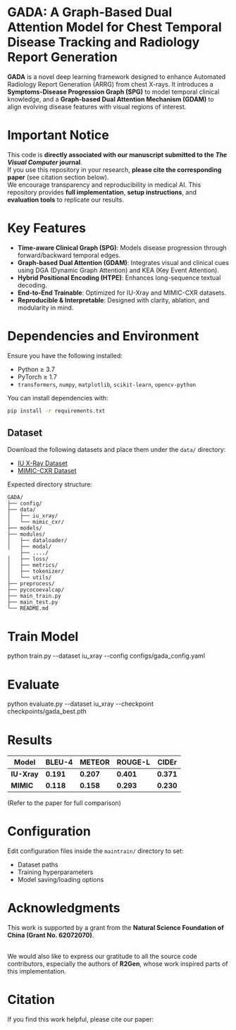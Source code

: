 # GADA: A Graph-Based Dual Attention Model for Chest Temporal Disease Tracking and Radiology Report Generation

**GADA** is a novel deep learning framework designed to enhance Automated Radiology Report Generation (ARRG) from chest X-rays. It introduces a **Symptoms-Disease Progression Graph (SPG)** to model temporal clinical knowledge, and a **Graph-based Dual Attention Mechanism (GDAM)** to align evolving disease features with visual regions of interest.



#  Important Notice

 This code is **directly associated with our manuscript submitted to the _The Visual Computer_ journal**.  
If you use this repository in your research, **please cite the corresponding paper** (see citation section below).  
We encourage transparency and reproducibility in medical AI. This repository provides **full implementation**, **setup instructions**, and **evaluation tools** to replicate our results.



#  Key Features

- **Time-aware Clinical Graph (SPG)**: Models disease progression through forward/backward temporal edges.
- **Graph-based Dual Attention (GDAM)**: Integrates visual and clinical cues using DGA (Dynamic Graph Attention) and KEA (Key Event Attention).
- **Hybrid Positional Encoding (HTPE)**: Enhances long-sequence textual decoding.
- **End-to-End Trainable**: Optimized for IU-Xray and MIMIC-CXR datasets.
- **Reproducible & Interpretable**: Designed with clarity, ablation, and modularity in mind.



#  Dependencies and Environment

Ensure you have the following installed:

- Python ≥ 3.7  
- PyTorch ≥ 1.7  
- `transformers`, `numpy`, `matplotlib`, `scikit-learn`, `opencv-python`

You can install dependencies with:

```bash
pip install -r requirements.txt
```
 ##  Dataset

Download the following datasets and place them under the `data/` directory:

* [IU X-Ray Dataset](https://iuhealth.org/find-medical-services/x-rays)
* [MIMIC-CXR Dataset](https://physionet.org/content/mimic-cxr-jpg/2.0.0/)

Expected directory structure:

```
GADA/
├── config/
├── data/
│   ├── iu_xray/
│   └── mimic_cxr/
├── models/
├── modules/
│   ├── dataloader/
│   ├── modal/
    ├── ..../
│   ├── loss/
│   ├── metrics/
│   ├── tokenizer/
│   └── utils/
├── preprocess/
├── pycocoevalcap/
├── main_train.py
├── main_test.py
└── README.md
```
#  Train Model
python train.py --dataset iu_xray --config configs/gada_config.yaml
# Evaluate
python evaluate.py --dataset iu_xray --checkpoint checkpoints/gada_best.pth
# Results
| Model    | BLEU-4    | METEOR    | ROUGE-L   | CIDEr     |
| -------- | --------- | --------- | --------- | --------- |
| **IU-Xray** | **0.191** | **0.207** | **0.401** | **0.371** |
| **MIMIC** | **0.118** | **0.158** | **0.293** | **0.230** |

(Refer to the paper for full comparison)
#  Configuration

Edit configuration files inside the `maintrain/` directory to set:

* Dataset paths
* Training hyperparameters
* Model saving/loading options

# Acknowledgments

This work is supported by a grant from the **Natural Science Foundation of China (Grant No. 62072070)**.  <br><br>

We would also like to express our gratitude to all the source code contributors, especially the authors of **R2Gen**, whose work inspired parts of this implementation.


# Citation
If you find this work helpful, please cite our paper:<br>
```bibtex


```


